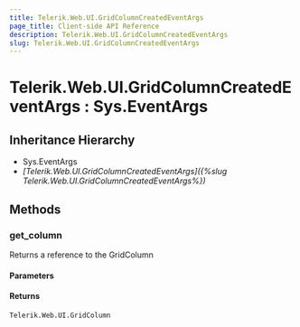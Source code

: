 ```yaml
---
title: Telerik.Web.UI.GridColumnCreatedEventArgs
page_title: Client-side API Reference
description: Telerik.Web.UI.GridColumnCreatedEventArgs
slug: Telerik.Web.UI.GridColumnCreatedEventArgs
---
```


# Telerik.Web.UI.GridColumnCreatedEventArgs : Sys.EventArgs 

## Inheritance Hierarchy

* Sys.EventArgs
* *[Telerik.Web.UI.GridColumnCreatedEventArgs]({%slug Telerik.Web.UI.GridColumnCreatedEventArgs%})*

## Methods

###  get_column

Returns a reference to the GridColumn

#### Parameters

#### Returns

`Telerik.Web.UI.GridColumn`


